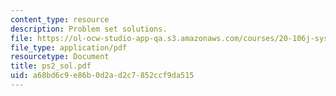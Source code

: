```yaml
---
content_type: resource
description: Problem set solutions.
file: https://ol-ocw-studio-app-qa.s3.amazonaws.com/courses/20-106j-systems-microbiology-fall-2006/a68bd6c9e86b0d2ad2c7852ccf9da515_ps2_sol.pdf
file_type: application/pdf
resourcetype: Document
title: ps2_sol.pdf
uid: a68bd6c9-e86b-0d2a-d2c7-852ccf9da515
---
```

